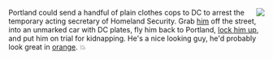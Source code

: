 <img src="http://scripting.com/images/2020/07/21/mask.png" border="0" align="right">Portland could send a handful of plain clothes cops to DC to arrest the temporary acting secretary of Homeland Security. Grab <a href="https://en.wikipedia.org/wiki/Chad_Wolf">him</a> off the street, into an unmarked car with DC plates, fly him back to Portland, <a href="https://www.cnn.com/2020/01/10/politics/hillary-clinton-donald-trump-justice-department/index.html">lock him up</a>, and put him on trial for kidnapping. He's a nice looking guy, he'd probably look great in <a href="https://pixel2pixeldesign.com/collection-outstanding-orange-websites/">orange</a>. :boom:
